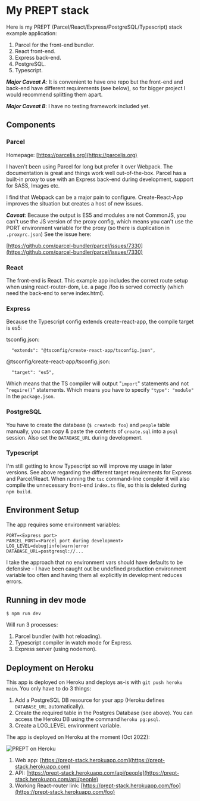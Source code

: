 # My PREPT stack

Here is my PREPT (Parcel/React/Express/PostgreSQL/Typescript) stack example application:

1. Parcel for the front-end bundler.
1. React front-end.
1. Express back-end.
1. PostgreSQL.
1. Typescript.

**_Major Caveat A_**: It is convenient to have one repo but the front-end and back-end have different requirements (see below), so for bigger project I would recommend splitting them apart.

**_Major Caveat B_**: I have no testing framework included yet.

## Components

### Parcel

Homepage: [https://parceljs.org](https://parceljs.org)

I haven't been using Parcel for long but prefer it over Webpack. The documentation is great and things work well out-of-the-box. Parcel has a built-in proxy to use with an Express back-end during development, support for SASS, Images etc.

I find that Webpack can be a major pain to configure. Create-React-App improves the situation but creates a host of new issues.

**_Caveat_**: Because the output is ES5 and modules are not CommonJS, you can't use the JS version of the proxy config, which means you can't use the PORT environment variable for the proxy (so there is duplication in `.proxyrc.json`) See the issue here:

[https://github.com/parcel-bundler/parcel/issues/7330](https://github.com/parcel-bundler/parcel/issues/7330)

### React

The front-end is React. This example app includes the correct route setup when using react-router-dom, i.e. a page /foo is served correctly (which need the back-end to serve index.html).

### Express

Because the Typescript config extends create-react-app, the compile target is es5:

tsconfig.json:

```
  "extends": "@tsconfig/create-react-app/tsconfig.json",
```

@tsconfig/create-react-app/tsconfig.json:

```
  "target": "es5",
```

Which means that the TS compiler will output "`import`" statements and not "`require()`" statements. Which means you have to specify `"type": "module"` in the `package.json`.

### PostgreSQL

You have to create the database (`$ createdb foo`) and `people` table manually, you can copy & paste the contents of `create.sql` into a `psql` session. Also set the `DATABASE_URL` during development.

### Typescript

I'm still getting to know Typescript so will improve my usage in later versions. See above regarding the different target requirements for Express and Parcel/React. When running the `tsc` command-line compiler it will also compile the unnecessary front-end `index.ts` file, so this is deleted during `npm build`.

## Environment Setup

The app requires some environment variables:

```
PORT=<Express port>
PARCEL_PORT=<Parcel port during development>
LOG_LEVEL=debug|info|warn|error
DATABASE_URL=postgresql://...
```

I take the approach that no environment vars should have defaults to be defensive - I have been caught out be undefined production environment variable too often and having them all explicitly in development reduces errors.

## Running in dev mode

```
$ npm run dev
```

Will run 3 processes:

1. Parcel bundler (with hot reloading).
1. Typescript compiler in watch mode for Express.
1. Express server (using nodemon).

## Deployment on Heroku

This app is deployed on Heroku and deploys as-is with `git push heroku main`. You only have to do 3 things:

1. Add a PostgreSQL DB resource for your app (Heroku defines `DATABASE_URL` automatically).
1. Create the required table in the Postgres Database (see above). You can access the Heroku DB using the command `heroku pg:psql`.
1. Create a LOG_LEVEL environment variable.

The app is deployed on Heroku at the moment (Oct 2022):

![PREPT on Heroku](https://user-images.githubusercontent.com/57994/193849467-61fea1b3-f353-4bc1-ab72-8631375a58be.png)

1. Web app: [https://prept-stack.herokuapp.com](https://prept-stack.herokuapp.com)
1. API: [https://prept-stack.herokuapp.com/api/people](https://prept-stack.herokuapp.com/api/people)
1. Working React-router link: [https://prept-stack.herokuapp.com/foo](https://prept-stack.herokuapp.com/foo)
